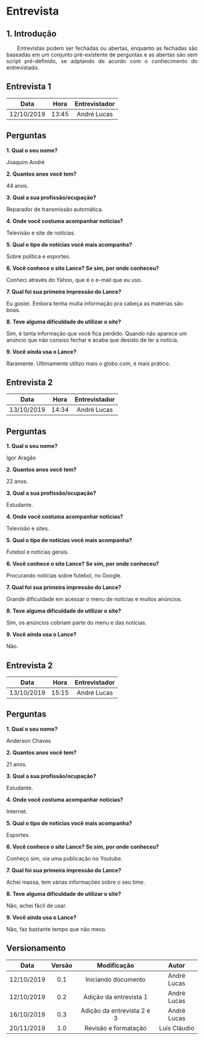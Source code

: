 # Entrevista

## 1. Introdução

<p align="justify">&emsp;&emsp;Entrevistas podem ser fechadas ou abertas, enquanto as fechadas são baseadas em um conjunto pré-existente de perguntas e as abertas são sem script pré-definido, se adptando de acordo com o conhecimento do entrevistado.</p>

## Entrevista 1

| Data | Hora | Entrevistador |
|  :------: | :------: |  :------: |
| 12/10/2019 | 13:45 | André Lucas |

## Perguntas

**1. Qual o seu nome?**

Joaquim André

**2. Quantos anos você tem?**

44 anos.

**3. Qual a sua profissão/ocupação?**

Reparador de transmissão automática.

**4. Onde você costuma acompanhar notícias?**

Televisão e site de notícias.

**5. Qual o tipo de notícias você mais acompanha?**

Sobre política e esportes.

**6. Você conhece o site Lance? Se sim, por onde conheceu?**

Conheci através do Yahoo, que é o e-mail que eu uso.

**7. Qual foi sua primeira impressão do Lance?**

Eu gostei. Embora tenha muita informação pra cabeça as matérias são boas.

**8. Teve alguma dificuldade de utilizar o site?**

Sim, é tanta informação que você fica perdido. Quando não aparece um anúncio que não consiso fechar e acaba que desisto de ler a notícia.

**9. Você ainda usa o Lance?**

Raramente. Ultimamente utilizo mais o globo.com, é mais prático.

## Entrevista 2

| Data | Hora | Entrevistador |
|  :------: | :------: |  :------: |
| 13/10/2019 | 14:34 | André Lucas |

## Perguntas

**1. Qual o seu nome?**

Igor Aragão

**2. Quantos anos você tem?**

22 anos.

**3. Qual a sua profissão/ocupação?**

Estudante.

**4. Onde você costuma acompanhar notícias?**

Televisão e sites.

**5. Qual o tipo de notícias você mais acompanha?**

Futebol e notícias gerais.

**6. Você conhece o site Lance? Se sim, por onde conheceu?**

Procurando notícias sobre futebol, no Google.

**7. Qual foi sua primeira impressão do Lance?**

Grande dificuldade em acessar o menu de notícias e muitos anúncios.

**8. Teve alguma dificuldade de utilizar o site?**

Sim, os anúncios cobriam parte do menu e das notícias.

**9. Você ainda usa o Lance?**

Não.

## Entrevista 2

| Data | Hora | Entrevistador |
|  :------: | :------: |  :------: |
| 13/10/2019 | 15:15 | André Lucas |

## Perguntas

**1. Qual o seu nome?**

Anderson Chaves

**2. Quantos anos você tem?**

21 anos.

**3. Qual a sua profissão/ocupação?**

Estudante.

**4. Onde você costuma acompanhar notícias?**

Internet.

**5. Qual o tipo de notícias você mais acompanha?**

Esportes.

**6. Você conhece o site Lance? Se sim, por onde conheceu?**

Conheço sim, via uma publicação no Youtube.

**7. Qual foi sua primeira impressão do Lance?**

Achei massa, tem várias informações sobre o seu time.

**8. Teve alguma dificuldade de utilizar o site?**

Não, achei fácil de usar.

**9. Você ainda usa o Lance?**

Não, faz bastante tempo que não mexo.

## Versionamento

| Data | Versão | Modificação | Autor |
|  :------: | :------: | :------: | :------: |
| 12/10/2019 | 0.1 | Iniciando documento | André Lucas |
| 12/10/2019 | 0.2 | Adição da entrevista 1 | André Lucas |
| 16/10/2019 | 0.3 | Adição da entrevista 2 e 3| André Lucas |
| 20/11/2019 | 1.0 | Revisão e formatação| Luís Cláudio |
